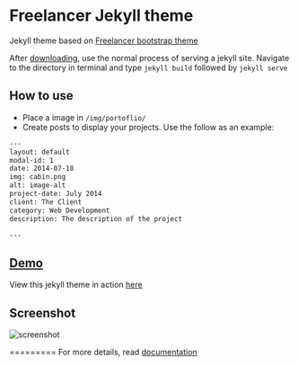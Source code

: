 Freelancer Jekyll theme
=========================

Jekyll theme based on [Freelancer bootstrap theme ](http://startbootstrap.com/templates/freelancer/)

After [downloading](https://github.com/jeromelachaud/freelancer-theme/archive/master.zip), use the normal process of serving a jekyll site. Navigate to the directory in terminal and type `jekyll build` followed by `jekyll serve`

## How to use
 - Place a image in `/img/portoflio/`
 - Create posts to display your projects. Use the follow as an example:
```txt
---
layout: default
modal-id: 1
date: 2014-07-18
img: cabin.png
alt: image-alt
project-date: July 2014
client: The Client
category: Web Development
description: The description of the project

---
```

## [Demo](https://jeromelachaud.github.io/freelancer-theme)

View this jekyll theme in action [here](https://jeromelachaud.github.io/freelancer-theme)

## Screenshot
![screenshot](https://raw.githubusercontent.com/jeromelachaud/freelancer-theme/master/screenshot.png)

=========
For more details, read [documentation](http://jekyllrb.com/)

